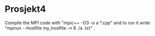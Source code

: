 # Prosjekt4


Compile the MPI code with "mpic++ -O3 -o a  *.cpp" and to run it write "mpirun --hostfile my_hostfile -n 8 ./a <textfile name>.txt" .
 
